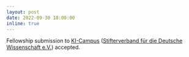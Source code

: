```yaml
---
layout: post
date: 2022-09-30 18:00:00
inline: true
---
```


Fellowship submission to [KI-Campus](https://ki-campus.org) ([Stifterverband für die Deutsche Wissenschaft e.V.](https://www.stifterverband.org)) accepted.  